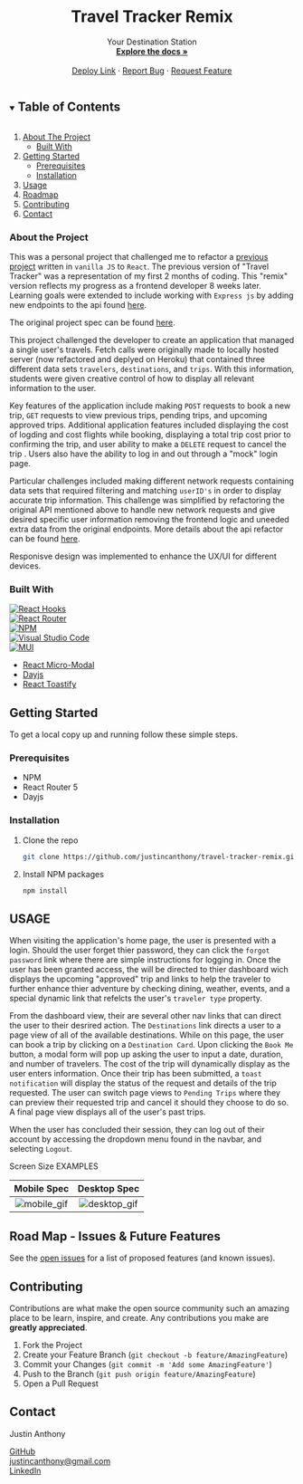 <!-- Frequently Used Links 
https://shields.io/

My GitHub Profile
* [My GitHub Profile](github.com/justincanthony)

Websites
* [Javascript](https://www.javascript.com/)
* [HTML](https://html.com/)
* [CSS](https://developer.mozilla.org/en-US/docs/Web/CSS)
* [eslint](https://eslint.org/)
* [node](https://nodejs.org/en/)
* [WebPack](https://webpack.js.org/)
* [Express](https://expressjs.com/)
-->


<!-- Project Spec
https://frontend.turing.edu/projects/travel-tracker.html

OG Vanilla JS
https://github.com/justincanthony/travel-tracker

OG API
https://github.com/turingschool-examples/travel-tracker-api

Updated API
https://github.com/justincanthony/travel-tracker-remix-api -->

<!-- PROJECT Details -->

  <h1 align="center">Travel Tracker Remix</h1>

  <p align="center">Your Destination Station
    <br />
    <a href=https://github.com/justincanthony/travel-tracker-remix><strong>Explore the docs »</strong></a>
    <br />
    <br />
    <a href="https://travel-tracker-remix.herokuapp.com">Deploy Link</a>
    ·
    <a href="https://github.com/justincanthony/travel-tracker-remix/issues">Report Bug</a>
    ·
    <a href="https://github.com/justincanthony/travel-tracker-remix/issues">Request Feature</a>

</p>

<!-- TABLE OF CONTENTS -->
<details open="open">
  <summary><h2 style="display: inline-block">Table of Contents</h2></summary>
  <ol>
    <li>
      <a href="#about-the-project">About The Project</a>
      <ul>
        <li><a href="#built-with">Built With</a></li>
      </ul>
    </li>
    <li>
      <a href="#getting-started">Getting Started</a>
      <ul>
        <li><a href="#prerequisites">Prerequisites</a></li>
        <li><a href="#installation">Installation</a></li>
      </ul>
    </li>
    <li><a href="#usage">Usage</a></li>
    <li><a href="#roadmap">Roadmap</a></li>
    <li><a href="#contributing">Contributing</a></li>
    <li><a href="#contact">Contact</a></li>
  </ol>
</details>

<!-- ABOUT THE PROJECT -->

### About the Project
<!-- Describe what the over all scope and learning goal of the project is, and what set-up the challenge was framed in-->
This was a personal project that challenged me to refactor a <a href="https://github.com/justincanthony/travel-tracker">previous project</a>  written in `vanilla JS` to `React`. The previous version of "Travel Tracker" was a representation of my first 2 months of coding. This "remix" version reflects my progress as a frontend developer 8 weeks later. Learning goals were extended to include working with `Express js` by adding new endpoints to the api found <a href="https://github.com/justincanthony/travel-tracker-remix-api">here</a>. 

The original project spec can be found <a href="https://frontend.turing.edu/projects/travel-tracker.html">here</a>. 

This project challenged the developer to create an application that managed a single user's travels. Fetch calls were originally made to locally hosted server (now refactored and deplyed on Heroku) that contained three different data sets `travelers`, `destinations`, and `trips`. With this information, students were given creative control of how to display all relevant information to the user. 

Key features of the application include making `POST` requests to book a new trip,  `GET` requests to view previous trips, pending trips, and upcoming approved trips. Additional application features included displaying the cost of logding and cost flights while booking, displaying a total trip cost prior to confirming the trip, and user ability to make a `DELETE` request to cancel the trip .  Users also have the ability to log in and out through a "mock" login page. 

Particular challenges included making different network requests containing data sets that required filtering and matching `userID's` in order to display accurate trip information. This challenge was simplified by refactoring the original API mentioned above to handle new network requests and give desired specific user information removing the frontend logic and uneeded extra data from the original endpoints. More details about the api refactor can be found <a href="https://github.com/justincanthony/travel-tracker-remix-api/blob/main/README.md">here</a>.

Responisve design was implemented to enhance the UX/UI for different devices. 

### Built With

[![React Hooks][react-hooks-shield]][react-hooks-url]
<br>
[![React Router][react-router-shield]][react-router-url]
<br>
[![NPM][npm-shield]][npm-url]
<br>
[![Visual Studio Code][visual-studio-code-shield]][visual-studio-code-url]
<br>
[![MUI][material-components-shield]][material-components-url]
<br/>
* [React Micro-Modal](https://www.npmjs.com/package/react-micro-modal)
* [Dayjs](https://day.js.org/)
* [React Toastify](https://www.npmjs.com/package/react-toastify) 

<!-- GETTING STARTED -->
## Getting Started

To get a local copy up and running follow these simple steps.

### Prerequisites
* NPM
* React Router 5
* Dayjs



### Installation

1. Clone the repo
   ```sh
   git clone https://github.com/justincanthony/travel-tracker-remix.git
   ```
2. Install NPM packages
   ```sh
   npm install
   ```


## USAGE                       
<!--DESCRIBE WHAT THE USAGE EXPERIENCE IS LIKE/BUILT ON -->

When visiting the application's home page, the user is presented with a login. Should the user forget thier password, they can click the `forgot password` link where there are simple instructions for logging in. Once the user has been granted access, the will be directed to thier dashboard wich displays the upcoming "approved" trip and links to help the traveler to further enhance thier adventure by checking dining, weather, events, and a special dynamic link that refelcts the user's `traveler type` property.

From the dashboard view, their are several other nav links that can direct the user to their desrired action. The `Destinations` link directs a user to a page view of all of the available destinations. While on this page, the user can book a trip by clicking on a `Destination Card`. Upon clicking the `Book Me` button, a modal form will pop up asking the user to input a date, duration, and number of travelers. The cost of the trip will dynamically display as the user enters information. Once their trip has been submitted, a `toast notification` will display the status of the request and details of the trip requested. The user can switch page views to `Pending Trips` where they can preview their requested trip and cancel it should they choose to do so. A final page view displays all of the user's past trips. 

When the user has concluded their session, they can log out of their account by accessing the dropdown menu found in the navbar, and selecting `Logout`.


Screen Size EXAMPLES 

Mobile Spec              |  Desktop Spec
:----------------------------:|:-------------------------:
![mobile_gif](https://user-images.githubusercontent.com/82064981/143930858-b9ad418e-9c24-463e-8afb-76f7aae53311.gif)|![desktop_gif](https://user-images.githubusercontent.com/82064981/143931462-86de7ec3-3069-4ff2-a2d3-53ca4a98d25a.gif)


<!-- ROAD MAP -->
## Road Map - Issues & Future Features

See the [open issues](https://github.com/justincanthony/travel-tracker-remix/issues) for a list of proposed features (and known issues).

<!-- CONTRIBUTING -->
## Contributing

Contributions are what make the open source community such an amazing place to be learn, inspire, and create. Any contributions you make are **greatly appreciated**.

1. Fork the Project
2. Create your Feature Branch (`git checkout -b feature/AmazingFeature`)
3. Commit your Changes (`git commit -m 'Add some AmazingFeature'`)
4. Push to the Branch (`git push origin feature/AmazingFeature`)
5. Open a Pull Request

## Contact
<p>Justin Anthony</p>
<a href="https://github.com/justincanthony">GitHub</a>
<br/>
<a class="u-email Link--primary " href="mailto:justincanthony@gmail.com">justincanthony@gmail.com</a>
<br/>
<a class="Link--primary" href="https://www.linkedin.com/in/justincanthony/">LinkedIn</a>

[project-spec-url]: https://https://frontend.turing.edu/projects/travel-tracker.html
[turing-shield]: https://img.shields.io/badge/Project%20-Spec-blue
[contributors-shield]: https://img.shields.io/badge/Contributors-1-blue
[contributors-url]: https://github.com/orgs/travel-tracker-remix/people
[issues-shield]: https://img.shields.io/badge/Issues-6-blue
[issues-url]: https://github.com/justincanthony/travel-tracker-remix/issues
[react-hooks-shield]: https://img.shields.io/badge/react-%2320232a.svg?style=for-the-badge&logo=react&logoColor=%2361DAFB
[react-hooks-url]: https://reactjs.org/docs/hooks-intro.html
[react-router-shield]: https://img.shields.io/badge/React_Router-CA4245?style=for-the-badge&logo=react-router&logoColor=white
[react-router-url]: https://reactrouter.com/
[npm-shield]: https://img.shields.io/badge/NPM-%23000000.svg?style=for-the-badge&logo=npm&logoColor=white
[npm-url]: https://www.npmjs.com/
[cypress-shield]: https://img.shields.io/badge/-cypress-%23E5E5E5?style=for-the-badge&logo=cypress&logoColor=058a5e
[cypress-url]: https://docs.cypress.io/guides/overview/why-cypress
[visual-studio-code-shield]: https://img.shields.io/badge/Visual%20Studio%20Code-0078d7.svg?style=for-the-badge&logo=visual-studio-code&logoColor=white
[visual-studio-code-url]: https://code.visualstudio.com/
[circle-ci-shield]: https://img.shields.io/badge/CIRCLECI-%23161616.svg?style=for-the-badge&logo=circleci&logoColor=white
[circle-ci-url]: https://circleci.com/
[material-components-shield]: https://img.shields.io/badge/MUI-%230081CB.svg?style=for-the-badge&logo=material-ui&logoColor=white
[material-components-url]: https://mui.com/
[heroku-url]: https://id.heroku.com/login
[heroku-shield]: https://img.shields.io/badge/heroku-%23430098.svg?style=for-the-badge&logo=heroku&logoColor=white
[github-url]: https://github.com/
[github-shield]: https://img.shields.io/badge/github-%23121011.svg?style=for-the-badge&logo=github&logoColor=white

